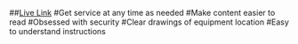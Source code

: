 ##[Live Link](https://travel-ecf95.web.app)
#Get service at any time as needed
#Make content easier to read
#Obsessed with security
#Clear drawings of equipment location
#Easy to understand  instructions
